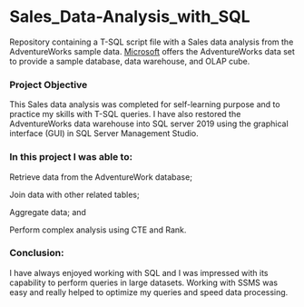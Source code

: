 # Sales_Data-Analysis_with_SQL

Repository containing a T-SQL script file with a Sales data analysis from the AdventureWorks sample data. [Microsoft](https://docs.microsoft.com/en-us/sql/samples/adventureworks-install-configure?view=sql-server-ver16&tabs=ssms) offers the AdventureWorks data set to provide a sample database, data warehouse, and OLAP cube.<br>

### Project Objective<br>

This Sales data analysis was completed for self-learning purpose and to practice my skills with T-SQL queries. I have also restored the AdventureWorks data warehouse into SQL server 2019 using the graphical interface (GUI) in SQL Server Management Studio.<br>

### In this project I was able to: <br />

Retrieve data from the AdventureWork database;<br />

Join data with other related tables;<br />

Aggregate data; and<br />

Perform complex analysis using CTE and Rank.<br />

### Conclusion:<br />

I have always enjoyed working with SQL and I was impressed with its capability to perform queries in large datasets.  Working with SSMS was easy and really helped to optimize my queries and speed data processing. 
